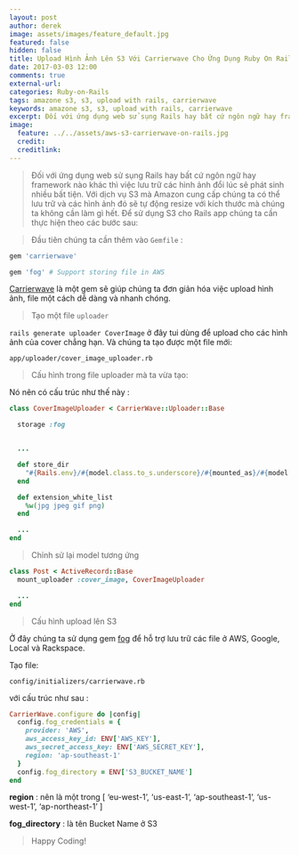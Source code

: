 ```yaml
---
layout: post
author: derek
image: assets/images/feature_default.jpg
featured: false
hidden: false
title: Upload Hình Ảnh Lên S3 Với Carrierwave Cho Ứng Dụng Ruby On Rails
date: 2017-03-03 12:00
comments: true
external-url:
categories: Ruby-on-Rails
tags: amazone s3, s3, upload with rails, carrierwave
keywords: amazone s3, s3, upload with rails, carrierwave
excerpt: Đối với ứng dụng web sử sụng Rails hay bất cứ ngôn ngữ hay framework nào khác thì việc lưu trữ các hình ảnh đổi lúc sẽ phát sinh nhiều bất tiện. Với dịch vụ S3 mà Amazon cung cấp chúng ta có thể lưu trữ và các hình ảnh đó sẽ tự động resize với kích thước mà chúng ta không cần làm gì hết.
image:
  feature: ../../assets/aws-s3-carrierwave-on-rails.jpg
  credit:
  creditlink:
---
```

>Đối với ứng dụng web sử sụng Rails hay bất cứ ngôn ngữ hay framework nào khác thì việc lưu trữ các hình ảnh đổi lúc sẽ phát sinh nhiều bất tiện. Với dịch vụ S3 mà Amazon cung cấp chúng ta có thể lưu trữ và các hình ảnh đó sẽ tự động resize với kích thước mà chúng ta không cần làm gì hết. Để sử dụng S3 cho Rails app chúng ta cần thực hiện theo các bước sau:

>Đầu tiên chúng ta cần thêm vào `Gemfile` :

```ruby
gem 'carrierwave'

gem 'fog' # Support storing file in AWS
```

[Carrierwave](https://goo.gl/XWJHJI) là một gem sẽ giúp chúng ta đơn giản hóa việc upload hình ảnh, file một cách dễ dàng và nhanh chóng.

>Tạo một file `uploader`

`rails generate uploader CoverImage` ở đây tui dùng để upload cho các hình ảnh của cover chẳng hạn. Và chúng ta tạo được một file mới:

`app/uploader/cover_image_uploader.rb`

>Cấu hình trong file uploader mà ta vừa tạo:

Nó nên có cấu trúc như thế này :

```ruby
class CoverImageUploader < CarrierWave::Uploader::Base

  storage :fog


  ...

  def store_dir
    "#{Rails.env}/#{model.class.to_s.underscore}/#{mounted_as}/#{model.id}"
  end

  def extension_white_list
    %w(jpg jpeg gif png)
  end

  ...
end
```


>Chỉnh sử lại model tương ứng

```ruby
class Post < ActiveRecord::Base
  mount_uploader :cover_image, CoverImageUploader

  ...
end
```


>Cấu hình upload lên S3

Ở đây chúng ta sử dụng gem [fog](http://goo.gl/dKmvS1) để hỗ trợ lưu trữ các file ở AWS, Google, Local và Rackspace.

Tạo file:

`config/initializers/carrierwave.rb`

với cấu trúc như sau :

```ruby
CarrierWave.configure do |config|
  config.fog_credentials = {
    provider: 'AWS',
    aws_access_key_id: ENV['AWS_KEY'],
    aws_secret_access_key: ENV['AWS_SECRET_KEY'],
    region: 'ap-southeast-1'
  }
  config.fog_directory = ENV['S3_BUCKET_NAME']
end
```

**region** : nên là một trong [ ‘eu-west-1’, ‘us-east-1’, ‘ap-southeast-1’, ‘us-west-1’, ‘ap-northeast-1’ ]

**fog_directory** : là tên Bucket Name ở S3

>Happy Coding!
